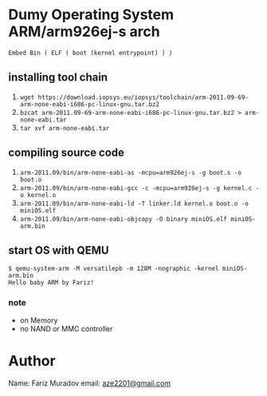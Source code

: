 # Dumy Operating System ARM/arm926ej-s arch

`Embed Bin ( ELF ( boot (kernel entrypoint) ) )`

## installing tool chain
1. `wget https://download.iopsys.eu/iopsys/toolchain/arm-2011.09-69-arm-none-eabi-i686-pc-linux-gnu.tar.bz2`
2. `bzcat arm-2011.09-69-arm-none-eabi-i686-pc-linux-gnu.tar.bz2 > arm-none-eabi.tar`
3. `tar xvf arm-none-eabi.tar`

## compiling source code

1. `arm-2011.09/bin/arm-none-eabi-as -mcpu=arm926ej-s -g boot.s -o boot.o `
2. `arm-2011.09/bin/arm-none-eabi-gcc -c -mcpu=arm926ej-s -g kernel.c -o kernel.o`
3. `arm-2011.09/bin/arm-none-eabi-ld -T linker.ld kernel.o boot.o -o miniOS.elf`
4. `arm-2011.09/bin/arm-none-eabi-objcopy -O binary miniOS.elf miniOS-arm.bin`

## start OS with QEMU

```
$ qemu-system-arm -M versatilepb -m 128M -nographic -kernel miniOS-arm.bin
Hello baby ARM by Fariz!

```
### note

* on Memory
* no NAND or MMC controller


# Author

Name:  Fariz Muradov
email: aze2201@gmail.com
